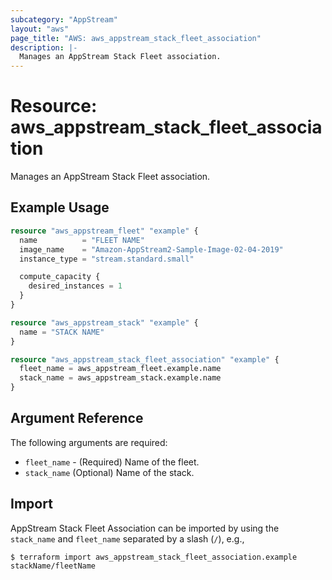 ```yaml
---
subcategory: "AppStream"
layout: "aws"
page_title: "AWS: aws_appstream_stack_fleet_association"
description: |-
  Manages an AppStream Stack Fleet association.
---
```


# Resource: aws_appstream_stack_fleet_association

Manages an AppStream Stack Fleet association.

## Example Usage

```terraform
resource "aws_appstream_fleet" "example" {
  name          = "FLEET NAME"
  image_name    = "Amazon-AppStream2-Sample-Image-02-04-2019"
  instance_type = "stream.standard.small"

  compute_capacity {
    desired_instances = 1
  }
}

resource "aws_appstream_stack" "example" {
  name = "STACK NAME"
}

resource "aws_appstream_stack_fleet_association" "example" {
  fleet_name = aws_appstream_fleet.example.name
  stack_name = aws_appstream_stack.example.name
}
```

## Argument Reference

The following arguments are required:

* `fleet_name` - (Required) Name of the fleet.
* `stack_name` (Optional) Name of the stack.

## Import

AppStream Stack Fleet Association can be imported by using the `stack_name` and `fleet_name` separated by a slash (`/`), e.g.,

```
$ terraform import aws_appstream_stack_fleet_association.example stackName/fleetName
```
